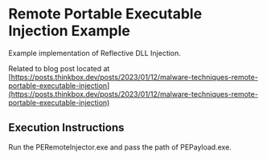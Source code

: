 # Remote Portable Executable Injection Example

Example implementation of Reflective DLL Injection.

Related to blog post located at [https://posts.thinkbox.dev/posts/2023/01/12/malware-techniques-remote-portable-executable-injection](https://posts.thinkbox.dev/posts/2023/01/12/malware-techniques-remote-portable-executable-injection)

## Execution Instructions

Run the PERemoteInjector.exe and pass the path of PEPayload.exe.
